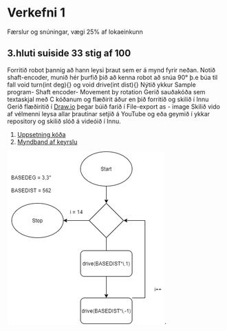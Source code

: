 #  Verkefni 1 
Færslur og snúningar,  vægi 25% af lokaeinkunn

## 3.hluti suiside 33 stig af 100 
Forritið robot þannig að hann leysi þraut sem er á mynd fyrir neðan.
Notið shaft-encoder, munið hér þurfið þið að kenna robot að snúa 90° þ.e búa til fall void turn(int deg){} og void drive(int dist){}
Nýtið ykkur Sample program- Shaft encoder- Movement 	by rotation
Gerið sauðakóða sem textaskjal með C kóðanum og flæðirit áður en þið forritið og skilið í Innu
Gerið flæðiritið í [Draw.io](http://draw.io) þegar búið farið í  File-export as - image
Skilið vido af vélmenni leysa allar þrautinar setjið á YouTube og eða geymið í ykkar repository og skilið slóð á videóið í Innu.
1. [Uppsetning kóða](/verkefni1/Verkefni1c.c)
2. [Myndband af keyrslu]()

![Mynd af verkefni 1 hluti c](/verkefni1/verkefni1c.png).
